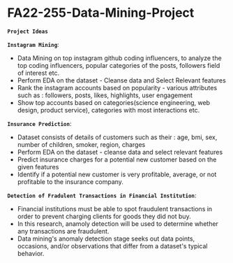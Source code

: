 # FA22-255-Data-Mining-Project



**`Project Ideas`**



**`Instagram Mining`**:

* Data Mining on top instagram github coding influencers, to analyze the top coding influencers, popular categories of the posts, followers field of interest etc.
* Perform EDA on the dataset - Cleanse data and Select Relevant features
* Rank the instagram accounts based on popularity - various attributes such as : followers, posts, likes, highlights, user engagement 
* Show top accounts based on categories(science engineering, web design, product service), categories with most interactions etc.


**`Insurance Prediction`**:

* Dataset consists of details of customers such as their : age, bmi, sex, number of children, smoker, region, charges
* Perform EDA on the dataset - cleanse data and select relevant features
* Predict insurance charges for a potential new customer based on the given features
* Identify if a potential new customer is very profitable, average, or not profitable to the insurance company.


**`Detection of Fradulent Transactions in Financial Institution`**:

* Financial institutions must be able to spot fraudulent transactions in order to prevent charging clients for goods they did not buy.
* In this research, anamoly detection will be used to determine whether any transactions are fraudulent.
* Data mining's anomaly detection stage seeks out data points, occasions, and/or observations that differ from a dataset's typical behavior.